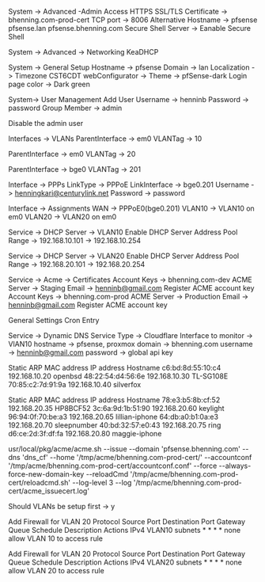 System -> Advanced -Admin Access
HTTPS
SSL/TLS Certificate -> bhenning.com-prod-cert
TCP port -> 8006
Alternative Hostname -> pfsense pfsense.lan pfsense.bhenning.com
Secure Shell Server -> Eanable Secure Shell

System -> Advanced -> Networking
KeaDHCP


System -> General Setup
Hostname -> pfsense
Domain -> lan
Localization -> Timezone CST6CDT
webConfigurator -> Theme -> pfSense-dark
Login page color -> Dark green

System-> User Management
Add User
Username -> henninb
Password -> password
Group Member -> admin

Disable the admin user

Interfaces -> VLANs
ParentInterface -> em0
VLANTag -> 10

ParentInterface -> em0
VLANTag -> 20

ParentInterface -> bge0
VLANTag -> 201

Interface -> PPPs
LinkType -> PPPoE
LinkInterface -> bge0.201
Username -> henningkari@centurylink.net
Password -> password

Interface -> Assignments
WAN -> PPPoE0(bge0.201)
VLAN10 -> VLAN10 on em0
VLAN20 -> VLAN20 on em0

Service -> DHCP Server -> VLAN10
Enable DHCP Server
Address Pool Range -> 192.168.10.101 -> 192.168.10.254

Service -> DHCP Server -> VLAN20
Enable DHCP Server
Address Pool Range -> 192.168.20.101 -> 192.168.20.254

Service -> Acme -> Certificates
Account Keys -> bhenning.com-dev
  ACME Server -> Staging
  Email -> henninb@gmail.com
  Register ACME account key
Account Keys -> bhenning.com-prod
  ACME Server -> Production
  Email -> henninb@gmail.com
  Register ACME account key

  General Settings
   Cron Entry

Service -> Dynamic DNS
Service Type -> Cloudflare
Interface to monitor -> VlAN10
hostname -> pfsense, proxmox
domain -> bhenning.com
username -> henninb@gmail.com
password -> global api key


Static ARP	MAC address	IP address	Hostname
c6:bd:8d:55:10:c4	192.168.10.20	openbsd
48:22:54:d4:56:6e	192.168.10.30	TL-SG108E
70:85:c2:7d:91:9a	192.168.10.40	silverfox

Static ARP	MAC address	IP address	Hostname
78:e3:b5:8b:cf:52	192.168.20.35	HP8BCF52
3c:6a:9d:1b:51:90	192.168.20.60	keylight
96:94:0f:70:be:a3	192.168.20.65	lillian-iphone
64:db:a0:b1:0a:e3	192.168.20.70	sleepnumber
40:bd:32:57:e0:43	192.168.20.75	ring
d6:ce:2d:3f:df:fa	192.168.20.80	maggie-iphone


usr/local/pkg/acme/acme.sh  --issue  --domain 'pfsense.bhenning.com' --dns 'dns_cf'  --home '/tmp/acme/bhenning.com-prod-cert/' --accountconf '/tmp/acme/bhenning.com-prod-cert/accountconf.conf' --force --always-force-new-domain-key --reloadCmd '/tmp/acme/bhenning.com-prod-cert/reloadcmd.sh' --log-level 3 --log '/tmp/acme/bhenning.com-prod-cert/acme_issuecert.log'


Should VLANs be setup first -> y


Add Firewall for VLAN 20
Protocol	Source	        Port	Destination	Port	Gateway	Queue	Schedule	Description	Actions
IPv4        VLAN10 subnets	*	    *	        *	    *	    none	 	        allow VLAN 10 to access rule

Add Firewall for VLAN 20
Protocol	Source	        Port	Destination	Port	Gateway	Queue	Schedule	Description	Actions
IPv4        VLAN20 subnets	*	    *	        *	    *	    none	 	        allow VLAN 20 to access rule
